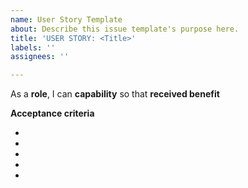 ```yaml
---
name: User Story Template
about: Describe this issue template's purpose here.
title: 'USER STORY: <Title>'
labels: ''
assignees: ''

---
```


As a **role**, I can **capability** so that **received benefit**

**Acceptance criteria**

-
-
-
-
-
